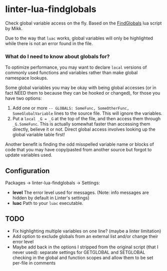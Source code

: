 # linter-lua-findglobals

Check global variable access on the fly. Based on the [FindGlobals](http://www.wowace.com/addons/findglobals/) lua script by Mikk.

Due to the way that `luac` works, global variables will only be highlighted while there is not an error found in the file.

###  What do I need to know about globals for?

To optimize performance, you may want to declare `local` versions of commonly used functions and variables rather than make global namespace lookups.

Some global variables you may be okay with being global accesses (or in fact NEED them to because they can be hooked or changed), for those you have two options:
1.  Add one or more `-- GLOBALS: SomeFunc, SomeOtherFunc, SomeGlobalVariable` lines to the source file. This will ignore the variables.
2.  Put a `local _G = _G` at the top of the file, and then access them through `_G.SomeFunc`. This is actually somewhat faster than accessing them directly, believe it or not. Direct global access involves looking up the global variable table first!

Another benefit is finding the odd misspelled variable name or blocks of code that you may have copy/pasted from another source but forgot to update variables used.

## Configuration

Packages -> linter-lua-findglobals -> Settings:

* **level** The error level used for messages. (Note: info messages are hidden by default in Linter's settings)
* **luac** Path to your `luac` executable.

## TODO

* Fix highlighting multiple variables on one line? (maybe a linter limitation)
* Add option to exclude globals from an external list and/or change their error level
* Maybe add back in the options I stripped from the original script (that I never used): separate settings for GETGLOBAL and SETGLOBAL checking in the global and function scopes and allow them to be set per-file in comments
